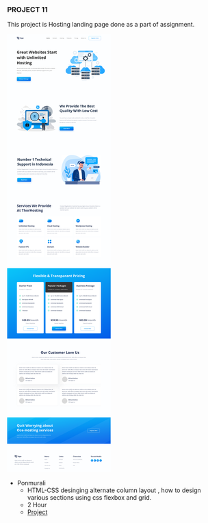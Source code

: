 ### PROJECT 11

This project is Hosting landing page done as a part of assignment.

![Project 01 Image](./11.png)

 - Ponmurali
    - HTML-CSS  desinging alternate column layout , how to design various sections using css flexbox and grid.
    - 2 Hour
    - [Project](https://grand-trifle-49905d.netlify.app/)
	

